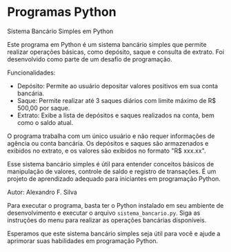 # Programas Python
Sistema Bancário Simples em Python

Este programa em Python é um sistema bancário simples que permite realizar operações básicas, como depósito, saque e consulta de extrato. Foi desenvolvido como parte de um desafio de programação.

Funcionalidades:
- Depósito: Permite ao usuário depositar valores positivos em sua conta bancária.
- Saque: Permite realizar até 3 saques diários com limite máximo de R$ 500,00 por saque.
- Extrato: Exibe a lista de depósitos e saques realizados na conta, bem como o saldo atual.

O programa trabalha com um único usuário e não requer informações de agência ou conta bancária. Os depósitos e saques são armazenados e exibidos no extrato, e os valores são exibidos no formato "R$ xxx.xx".

Esse sistema bancário simples é útil para entender conceitos básicos de manipulação de valores, controle de saldo e registro de transações. É um projeto de aprendizado adequado para iniciantes em programação Python.

Autor: Alexandro F. Silva


Para executar o programa, basta ter o Python instalado em seu ambiente de desenvolvimento e executar o arquivo `sistema_bancario.py`. Siga as instruções do menu para realizar as operações bancárias disponíveis.

Esperamos que este sistema bancário simples seja útil para você e ajude a aprimorar suas habilidades em programação Python.
